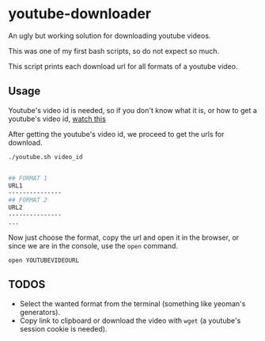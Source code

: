 youtube-downloader
==================
An ugly but working solution for downloading youtube videos.

This was one of my first bash scripts, so do not expect so much.

This script prints each download url for all formats of a youtube video.

## Usage

Youtube's video id is needed, so if you don't know what it is, or how to get a youtube's video id, [watch this](https://www.youtube.com/watch?v=EKyirtVHsK0)

After getting the youtube's video id, we proceed to get the urls for download.

```sh
./youtube.sh video_id


## FORMAT 1
URL1
---------------
## FORMAT 2
URL2
---------------
...

```

Now just choose the format, copy the url and open it in the browser, or since we are in the console, use the `open` command.

`open YOUTUBEVIDEOURL`

## TODOS
- Select the wanted format from the terminal (something like yeoman's generators).
- Copy link to clipboard or download the video with `wget` (a youtube's session cookie is needed).







